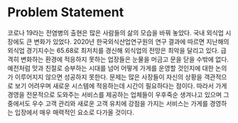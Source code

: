 # Problem Statement

코로나 19라는 전염병의 출현은 많은 사람들의 삶의 모습을 바꿔 놓았다. 국내 외식업 시장에도 큰 변화가 있었다. 2020년 한국외식산업연구원의 연구 결과에 따르면 지난해의 외식업 경기지수는 65.68로 최저치를 경신해 외식업의 전망은 최악을 달리고 있다. 급격히 변화하는 환경에 적응하지 못하는 업장들은 눈물을 머금고 문을 닫을 수밖에 없다. 예전처럼 맛과 친절로 승부하는 시대를 넘어 어떻게 가게를 운영할 것인지에 대한 논의가 이루어지지 않으면 성공하지 못한다. 문제는 많은 사장들이 자신의 상황을 객관적으로 보기 어려우며 새로운 시스템에 적응하는데 시간이 필요하다는 점이다. 따라서 가게 경영을 전문적으로 도와주는 서비스를 제공하는 업체들이 우후죽순 생겨나고 있으며 그 중에서도 우수 고객 관리와 새로운 고객 유치에 강점을 가지는 서비스는 가게를 경영하는 입장에서 매우 매력적인 요소로 다가올 것이다.